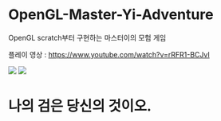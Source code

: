 # OpenGL-Master-Yi-Adventure
OpenGL scratch부터 구현하는 마스터이의 모험 게임

플레이 영상 : https://www.youtube.com/watch?v=rRFR1-BCJvI

<img src="https://github.com/worldbright/OpenGL-Master-Yi-Adventure/blob/main/README/1.PNG?raw=true">
<img src="https://github.com/worldbright/OpenGL-Master-Yi-Adventure/blob/main/README/2.PNG?raw=true">

# 나의 검은 당신의 것이오.
